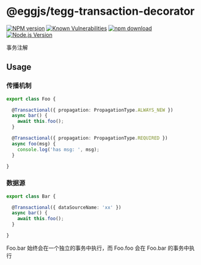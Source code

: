 # @eggjs/tegg-transaction-decorator

[![NPM version][npm-image]][npm-url]
[![Known Vulnerabilities][snyk-image]][snyk-url]
[![npm download][download-image]][download-url]
[![Node.js Version](https://img.shields.io/node/v/@eggjs/tegg-transaction-decorator.svg?style=flat)](https://nodejs.org/en/download/)

[npm-image]: https://img.shields.io/npm/v/@eggjs/tegg-transaction-decorator.svg?style=flat-square
[npm-url]: https://npmjs.org/package/@eggjs/tegg-transaction-decorator
[snyk-image]: https://snyk.io/test/npm/@eggjs/tegg-transaction-decorator/badge.svg?style=flat-square
[snyk-url]: https://snyk.io/test/npm/@eggjs/tegg-transaction-decorator
[download-image]: https://img.shields.io/npm/dm/@eggjs/tegg-transaction-decorator.svg?style=flat-square
[download-url]: https://npmjs.org/package/@eggjs/tegg-transaction-decorator

事务注解

## Usage
### 传播机制
```ts
export class Foo {

  @Transactional({ propagation: PropagationType.ALWAYS_NEW })
  async bar() {
    await this.foo();
  }

  @Transactional({ propagation: PropagationType.REQUIRED })
  async foo(msg) {
    console.log('has msg: ', msg);
  }

}
```

### 数据源
```ts
export class Bar {

  @Transactional({ dataSourceName: 'xx' })
  async bar() {
    await this.foo();
  }

}

```

Foo.bar 始终会在一个独立的事务中执行，而 Foo.foo 会在 Foo.bar 的事务中执行
